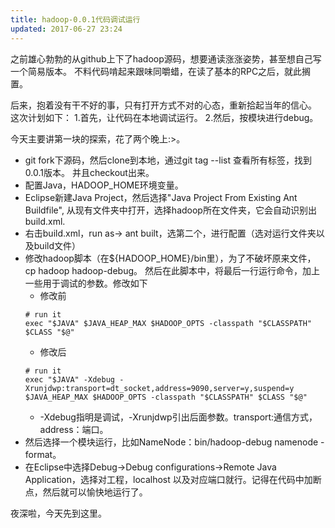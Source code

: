 ```yaml
---
title: hadoop-0.0.1代码调试运行
updated: 2017-06-27 23:24
---
```


之前雄心勃勃的从github上下了hadoop源码，想要通读涨涨姿势，甚至想自己写一个简易版本。
不料代码啃起来跟味同嚼蜡，在读了基本的RPC之后，就此搁置。

后来，抱着没有干不好的事，只有打开方式不对的心态，重新拾起当年的信心。
这次计划如下：
1.首先，让代码在本地调试运行。
2.然后，按模块进行debug。

今天主要讲第一块的探索，花了两个晚上:>。

* git fork下源码，然后clone到本地，通过git tag --list 查看所有标签，找到0.0.1版本。
并且checkout出来。
* 配置Java，HADOOP_HOME环境变量。
* Eclipse新建Java Project，然后选择"Java Project From Existing Ant Buildfile",
从现有文件夹中打开，选择hadoop所在文件夹，它会自动识别出build.xml.
* 右击build.xml，run as-> ant built，选第二个，进行配置（选对运行文件夹以及build文件）
* 修改hadoop脚本（在${HADOOP_HOME}/bin里），为了不破坏原来文件，cp hadoop hadoop-debug。
然后在此脚本中，将最后一行运行命令，加上一些用于调试的参数。修改如下
    - 修改前
    ```shell
    # run it
    exec "$JAVA" $JAVA_HEAP_MAX $HADOOP_OPTS -classpath "$CLASSPATH" $CLASS "$@"
    ```
    - 修改后
    ```shell
    # run it
    exec "$JAVA" -Xdebug -Xrunjdwp:transport=dt_socket,address=9090,server=y,suspend=y 
    $JAVA_HEAP_MAX $HADOOP_OPTS -classpath "$CLASSPATH" $CLASS "$@"
    ```
    - -Xdebug指明是调试，-Xrunjdwp引出后面参数。transport:通信方式，address：端口。
* 然后选择一个模块运行，比如NameNode：bin/hadoop-debug namenode -format。
* 在Eclipse中选择Debug->Debug configurations->Remote Java Application，选择对工程，localhost
以及对应端口就行。记得在代码中加断点，然后就可以愉快地运行了。


夜深啦，今天先到这里。
